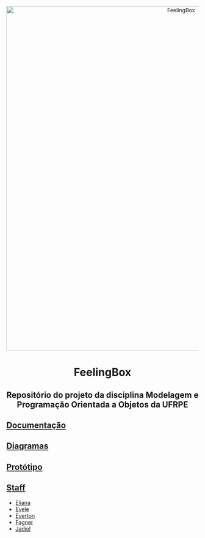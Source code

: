 <p align="center">
  <a href="https://sites.google.com/view/feelingbox" >
    <img alt="FeelingBox" src="https://raw.githubusercontent.com/lemosevele/feeling-box/master/FeelingBox%20Banner.png" width="900"/>
  </a>
</p>

<h1> <p align="center"> FeelingBox </p> </h1>

<h2>
  <p align="center">
    Repositório do projeto da disciplina Modelagem e Programação Orientada a Objetos da UFRPE
  </p>
</h2>


## [Documentação](https://sites.google.com/view/feelingbox/documenta%C3%A7%C3%A3o)

## [Diagramas](https://sites.google.com/view/feelingbox/diagramas)

## [Protótipo](https://sites.google.com/view/feelingbox/prot%C3%B3tipo)

## [Staff](https://sites.google.com/view/feelingbox/staff)

* [Eliana](https://github.com/elianamsf)
* [Evele](https://github.com/lemosevele)
* [Everton](https://github.com/everton-nv)
* [Fagner](https://github.com/Crissky)
* [Jadiel](https://github.com/Eudess)

